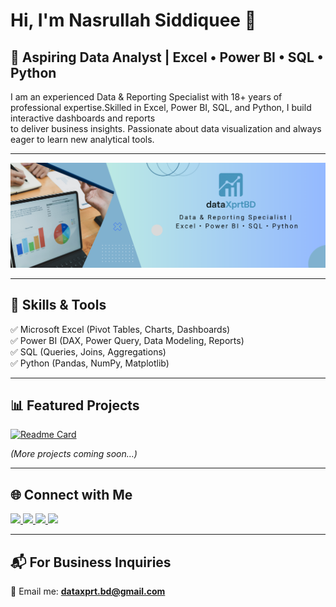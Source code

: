 # Hi, I'm Nasrullah Siddiquee 👋  

## 🚀 Aspiring Data Analyst | Excel • Power BI • SQL • Python  

I am an experienced Data & Reporting Specialist with 18+ years of professional expertise.Skilled in Excel, Power BI, SQL, and Python, I build interactive dashboards and reports  
to deliver business insights. Passionate about data visualization and always eager to learn new analytical tools.  

---

![Banner](./banner.png)



---

## 🔧 Skills & Tools
✅ Microsoft Excel (Pivot Tables, Charts, Dashboards)  
✅ Power BI (DAX, Power Query, Data Modeling, Reports)  
✅ SQL (Queries, Joins, Aggregations)  
✅ Python (Pandas, NumPy, Matplotlib)  

---

## 📊 Featured Projects
[![Readme Card](https://github-readme-stats.vercel.app/api/pin/?username=dataxprtbd&repo=Excel-Sales-Dashboard)](https://github.com/dataxprtbd/Excel-Sales-Dashboard)

*(More projects coming soon…)*  

---


## 🌐 Connect with Me  

<p align="left">
<a href="https://github.com/dataxprtbd" target="blank">
  <img src="https://img.icons8.com/color/48/000000/github.png"/>
</a>
<a href="https://www.linkedin.com/in/dataxprtbd/" target="blank">
  <img src="https://img.icons8.com/color/48/000000/linkedin.png"/>
</a>
<a href="https://twitter.com/dataxprtbd" target="blank">
  <img src="https://img.icons8.com/color/48/000000/twitter.png"/>
</a>
<a href="https://www.kaggle.com/dataxprtbd" target="blank">
  <img src="https://img.icons8.com/windows/48/000000/kaggle.png"/>
</a>
</p>



---

## 📬 For Business Inquiries
📩 Email me: **dataxprt.bd@gmail.com**  
